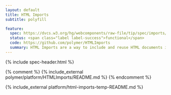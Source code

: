 ```yaml
---
layout: default
title: HTML Imports
subtitle: polyfill

feature:
  spec: https://dvcs.w3.org/hg/webcomponents/raw-file/tip/spec/imports/index.html
  status: <span class="label label-success">functional</span>
  code: https://github.com/polymer/HTMLImports
  summary: HTML Imports are a way to include and reuse HTML documents in other HTML documents.
---
```


{% include spec-header.html %}

{% comment %}
{% include_external polymer/platform/HTMLImports/README.md %}
{% endcomment %}

{% include_external platform/html-imports-temp-README.md %}